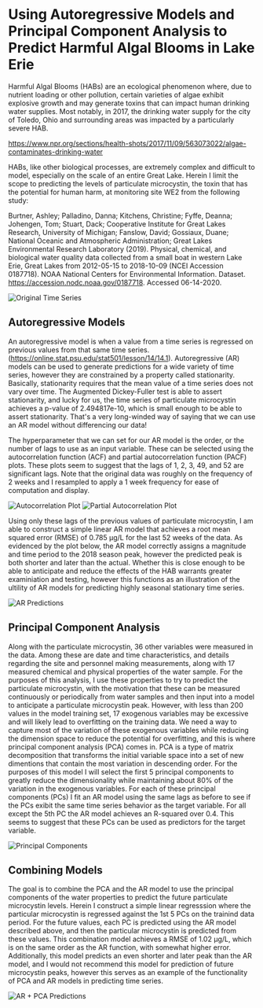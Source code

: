 # Using Autoregressive Models and Principal Component Analysis to Predict Harmful Algal Blooms in Lake Erie

Harmful Algal Blooms (HABs) are an ecological phenomenon where, due to nutrient loading or other pollution, certain varieties of algae exhibit explosive growth and may generate toxins that can impact human drinking water supplies. Most notably, in 2017, the drinking water supply for the city of Toledo, Ohio and surrounding areas was impacted by a particularly severe HAB.

https://www.npr.org/sections/health-shots/2017/11/09/563073022/algae-contaminates-drinking-water

HABs, like other biological processes, are extremely complex and difficult to model, especially on the scale of an entire Great Lake. Herein I limit the scope to predicting the levels of particulate microcystin, the toxin that has the potential for human harm, at monitoring site WE2 from the following study:

Burtner, Ashley; Palladino, Danna; Kitchens, Christine; Fyffe, Deanna; Johengen, Tom; Stuart, Dack; Cooperative Institute for Great Lakes Research, University of Michigan; Fanslow, David; Gossiaux, Duane; National Oceanic and Atmospheric Administration; Great Lakes Environmental Research Laboratory (2019). Physical, chemical, and biological water quality data collected from a small boat in western Lake Erie, Great Lakes from 2012-05-15 to 2018-10-09 (NCEI Accession 0187718). NOAA National Centers for Environmental Information. Dataset. https://accession.nodc.noaa.gov/0187718. Accessed 06-14-2020.

![Original Time Series](https://github.com/marbakes/pca-arima-fun/blob/master/images/TimeSeries.jpg?raw=true)

## Autoregressive Models

An autoregressive model is when a value from a time series is regressed on previous values from that same time series. (https://online.stat.psu.edu/stat501/lesson/14/14.1). Autoregressive (AR) models can be used to generate predictions for a wide variety of time series, however they are constrained by a property called stationarity. Basically, stationarity requires that the mean value of a time series does not vary over time. The Augmented Dickey-Fuller test is able to assert stationarity, and lucky for us, the time series of particulate microcystin achieves a p-value of 2.494817e-10, which is small enough to be able to assert stationarity. That's a very long-winded way of saying that we can use an AR model without differencing our data!

The hyperparameter that we can set for our AR model is the order, or the number of lags to use as an input variable. These can be selected using the autocorrelation function (ACF) and partial autocorrelation function (PACF) plots. These plots seem to suggest that the lags of 1, 2, 3, 49, and 52 are significant lags. Note that the original data was roughly on the frequency of 2 weeks and I resampled to apply a 1 week frequency for ease of computation and display. 

![Autocorrelation Plot](https://github.com/marbakes/pca-arima-fun/blob/master/images/ACF.jpg?raw=true)
![Partial Autocorrelation Plot](https://github.com/marbakes/pca-arima-fun/blob/master/images/PACF.jpg?raw=true)

Using only these lags of the previous values of particulate microcystin, I am able to construct a simple linear AR model that achieves a root mean squared error (RMSE) of 0.785 µg/L for the last 52 weeks of the data. As evidenced by the plot below, the AR model correctly assigns a magnitude and time period to the 2018 season peak, however the predicted peak is both shorter and later than the actual. Whether this is close enough to be able to anticipate and reduce the effects of the HAB warrants greater examiniation and testing, however this functions as an illustration of the ultility of AR models for predicting highly seasonal stationary time series. 

![AR Predictions](https://github.com/marbakes/pca-arima-fun/blob/master/images/TimeSeriesAR.jpg?raw=true)

## Principal Component Analysis

Along with the particulate microcystin, 36 other variables were measured in the data. Among these are date and time characteristics, and details regarding the site and personnel making measurements, along with 17 measured chemical and physical properties of the water sample. For the purposes of this analysis, I use these properties to try to predict the particulate microcystin, with the motivation that these can be measured continuously or periodically from water samples and then input into a model to anticipate a particulate microcystin peak. However, with less than 200 values in the model training set, 17 exogenous variables may be excessive and will likely lead to overfitting on the training data. We need a way to capture most of the variation of these exogenous variables while reducing the dimension space to reduce the potential for overfitting, and this is where principal component analysis (PCA) comes in. PCA is a type of matrix decomposition that transforms the initial variable space into a set of new dimentions that contain the most variation in descending order. For the purposes of this model I will select the first 5 principal components to greatly reduce the dimensionality while maintaining about 80% of the variation in the exogenous variables. For each of these principal components (PCs) I fit an AR model using the same lags as before to see if the PCs exibit the same time series behavior as the target variable. For all except the 5th PC the AR model achieves an R-squared over 0.4. This seems to suggest that these PCs can be used as predictors for the target variable.

![Principal Components](https://github.com/marbakes/pca-arima-fun/blob/master/images/PCs.jpg?raw=true)

## Combining Models

The goal is to combine the PCA and the AR model to use the principal components of the water properties to predict the future particulate microcystin levels. Herein I construct a simple linear regresssion where the particular microcystin is regressed against the 1st 5 PCs on the trainind data period. For the future values, each PC is predicted using the AR model described above, and then the particular microcystin is predicted from these values. This combination model achieves a RMSE of 1.02 µg/L, which is on the same order as the AR function, with somewhat higher error. Additionally, this model predicts an even shorter and later peak than the AR model, and I would not recommend this model for prediction of future microcystin peaks, however this serves as an example of the functionality of PCA and AR models in predicting time series.

![AR + PCA Predictions](https://github.com/marbakes/pca-arima-fun/blob/master/images/TimeSeriesARPCA.jpg?raw=true)
